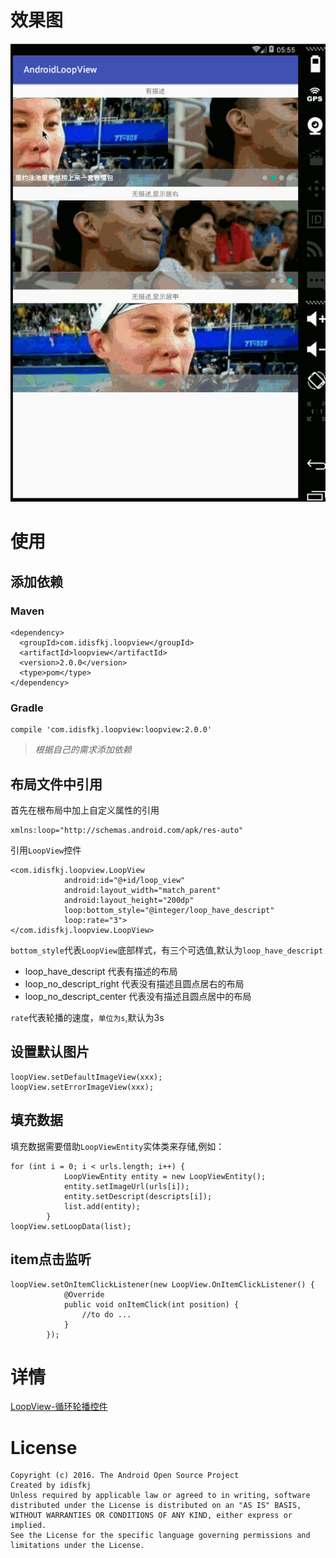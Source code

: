 # 效果图

![效果图](https://github.com/idisfkj/AndroidLoopView/raw/master/images/loopView.gif)

# 使用

## 添加依赖

### Maven

```
<dependency>
  <groupId>com.idisfkj.loopview</groupId>
  <artifactId>loopview</artifactId>
  <version>2.0.0</version>
  <type>pom</type>
</dependency>
```

### Gradle

```
compile 'com.idisfkj.loopview:loopview:2.0.0'
```

>*根据自己的需求添加依赖*

## 布局文件中引用
首先在根布局中加上自定义属性的引用

```
xmlns:loop="http://schemas.android.com/apk/res-auto"
```
引用`LoopView`控件

```
<com.idisfkj.loopview.LoopView
            android:id="@+id/loop_view"
            android:layout_width="match_parent"
            android:layout_height="200dp"
            loop:bottom_style="@integer/loop_have_descript"
            loop:rate="3">
</com.idisfkj.loopview.LoopView>
```

`bottom_style`代表`LoopView`底部样式，有三个可选值,默认为`loop_have_descript`

* loop_have_descript 代表有描述的布局
* loop_no_descript_right 代表没有描述且圆点居右的布局
* loop_no_descript_center 代表没有描述且圆点居中的布局

`rate`代表轮播的速度，`单位为s`,默认为3s

## 设置默认图片

```
loopView.setDefaultImageView(xxx);
loopView.setErrorImageView(xxx);
```

## 填充数据
填充数据需要借助`LoopViewEntity`实体类来存储,例如：

```
for (int i = 0; i < urls.length; i++) {
            LoopViewEntity entity = new LoopViewEntity();
            entity.setImageUrl(urls[i]);
            entity.setDescript(descripts[i]);
            list.add(entity);
        }
loopView.setLoopData(list);
```

## item点击监听

```
loopView.setOnItemClickListener(new LoopView.OnItemClickListener() {
            @Override
            public void onItemClick(int position) {
                //to do ...
            }
        });
```
# 详情

[LoopView-循环轮播控件](https://idisfkj.github.io/2016/08/09/LoopView-%E5%BE%AA%E7%8E%AF%E8%BD%AE%E6%92%AD%E6%8E%A7%E4%BB%B6/)

# License

```
Copyright (c) 2016. The Android Open Source Project
Created by idisfkj
Unless required by applicable law or agreed to in writing, software
distributed under the License is distributed on an "AS IS" BASIS,
WITHOUT WARRANTIES OR CONDITIONS OF ANY KIND, either express or implied.
See the License for the specific language governing permissions and
limitations under the License.
```



